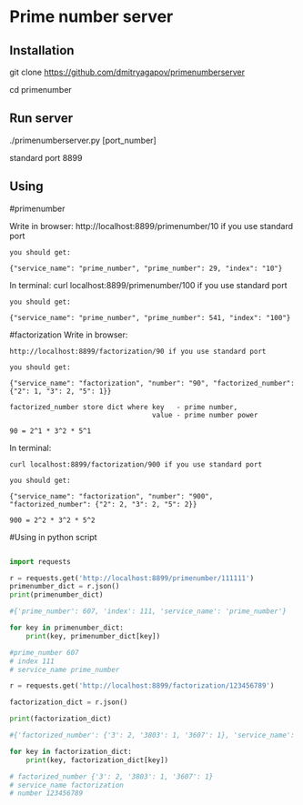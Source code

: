Prime number server
===================

Installation
------------

git clone https://github.com/dmitryagapov/primenumberserver

cd primenumber

Run server
-----------

./primenumberserver.py [port_number]

standard port 8899

Using
---------
#primenumber

Write in browser:
    http://localhost:8899/primenumber/10 if you use standard port

    you should get:

    {"service_name": "prime_number", "prime_number": 29, "index": "10"}

In terminal:
    curl localhost:8899/primenumber/100 if you use standard port

    you should get:

    {"service_name": "prime_number", "prime_number": 541, "index": "100"}

#factorization
Write in browser:

    http://localhost:8899/factorization/90 if you use standard port

    you should get:

    {"service_name": "factorization", "number": "90", "factorized_number": {"2": 1, "3": 2, "5": 1}}

    factorized_number store dict where key   - prime number,
                                       value - prime number power

    90 = 2^1 * 3^2 * 5^1

In terminal:

    curl localhost:8899/factorization/900 if you use standard port

    you should get:

    {"service_name": "factorization", "number": "900", "factorized_number": {"2": 2, "3": 2, "5": 2}}

    900 = 2^2 * 3^2 * 5^2

#Using in python script

```python

import requests

r = requests.get('http://localhost:8899/primenumber/111111')
primenumber_dict = r.json()
print(primenumber_dict)

#{'prime_number': 607, 'index': 111, 'service_name': 'prime_number'}

for key in primenumber_dict:
    print(key, primenumber_dict[key])

#prime_number 607
# index 111
# service_name prime_number

r = requests.get('http://localhost:8899/factorization/123456789')

factorization_dict = r.json()

print(factorization_dict)

#{'factorized_number': {'3': 2, '3803': 1, '3607': 1}, 'service_name': 'factorization', 'number': 123456789}

for key in factorization_dict:
    print(key, factorization_dict[key])

# factorized_number {'3': 2, '3803': 1, '3607': 1}
# service_name factorization
# number 123456789

```
